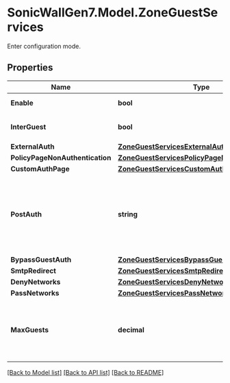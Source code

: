 # SonicWallGen7.Model.ZoneGuestServices
Enter configuration mode.

## Properties

Name | Type | Description | Notes
------------ | ------------- | ------------- | -------------
**Enable** | **bool** | Enable guest services. | [optional] 
**InterGuest** | **bool** | Enable inter-guest communication. | [optional] 
**ExternalAuth** | [**ZoneGuestServicesExternalAuth**](ZoneGuestServicesExternalAuth.md) |  | [optional] 
**PolicyPageNonAuthentication** | [**ZoneGuestServicesPolicyPageNonAuthentication**](ZoneGuestServicesPolicyPageNonAuthentication.md) |  | [optional] 
**CustomAuthPage** | [**ZoneGuestServicesCustomAuthPage**](ZoneGuestServicesCustomAuthPage.md) |  | [optional] 
**PostAuth** | **string** | Enable page to direct users to after successful authentication. * Set to null to represent an unconfigured state. | [optional] 
**BypassGuestAuth** | [**ZoneGuestServicesBypassGuestAuth**](ZoneGuestServicesBypassGuestAuth.md) |  | [optional] 
**SmtpRedirect** | [**ZoneGuestServicesSmtpRedirect**](ZoneGuestServicesSmtpRedirect.md) |  | [optional] 
**DenyNetworks** | [**ZoneGuestServicesDenyNetworks**](ZoneGuestServicesDenyNetworks.md) |  | [optional] 
**PassNetworks** | [**ZoneGuestServicesPassNetworks**](ZoneGuestServicesPassNetworks.md) |  | [optional] 
**MaxGuests** | **decimal** | Specify the maximum number of guest users allowed to connect to the WLAN zone. | [optional] 

[[Back to Model list]](../README.md#documentation-for-models) [[Back to API list]](../README.md#documentation-for-api-endpoints) [[Back to README]](../README.md)

